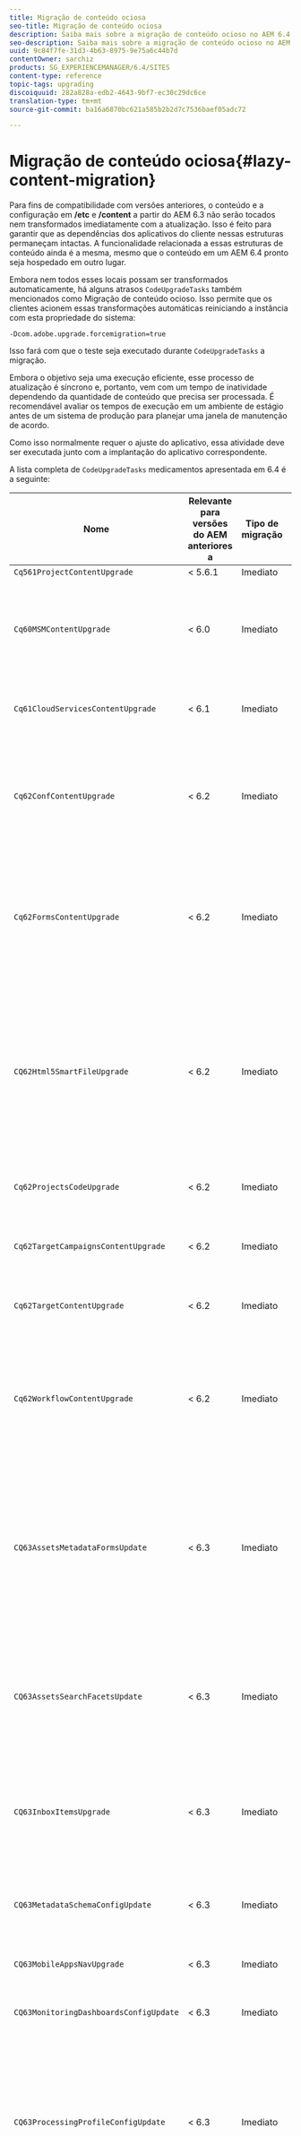 ```yaml
---
title: Migração de conteúdo ociosa
seo-title: Migração de conteúdo ociosa
description: Saiba mais sobre a migração de conteúdo ocioso no AEM 6.4.
seo-description: Saiba mais sobre a migração de conteúdo ocioso no AEM 6.4.
uuid: 9c84f7fe-31d3-4b63-8975-9e75a6c44b7d
contentOwner: sarchiz
products: SG_EXPERIENCEMANAGER/6.4/SITES
content-type: reference
topic-tags: upgrading
discoiquuid: 282a828a-edb2-4643-9bf7-ec30c29dc6ce
translation-type: tm+mt
source-git-commit: ba16a6870bc621a585b2b2d7c7536baef05adc72

---
```



# Migração de conteúdo ociosa{#lazy-content-migration}

Para fins de compatibilidade com versões anteriores, o conteúdo e a configuração em **/etc** e **/content** a partir do AEM 6.3 não serão tocados nem transformados imediatamente com a atualização. Isso é feito para garantir que as dependências dos aplicativos do cliente nessas estruturas permaneçam intactas. A funcionalidade relacionada a essas estruturas de conteúdo ainda é a mesma, mesmo que o conteúdo em um AEM 6.4 pronto seja hospedado em outro lugar.

Embora nem todos esses locais possam ser transformados automaticamente, há alguns atrasos `CodeUpgradeTasks` também mencionados como Migração de conteúdo ocioso. Isso permite que os clientes acionem essas transformações automáticas reiniciando a instância com esta propriedade do sistema:

```shell
-Dcom.adobe.upgrade.forcemigration=true
```

Isso fará com que o teste seja executado durante `CodeUpgradeTasks` a migração.

Embora o objetivo seja uma execução eficiente, esse processo de atualização é síncrono e, portanto, vem com um tempo de inatividade dependendo da quantidade de conteúdo que precisa ser processada. É recomendável avaliar os tempos de execução em um ambiente de estágio antes de um sistema de produção para planejar uma janela de manutenção de acordo.

Como isso normalmente requer o ajuste do aplicativo, essa atividade deve ser executada junto com a implantação do aplicativo correspondente.

A lista completa de `CodeUpgradeTasks` medicamentos apresentada em 6.4 é a seguinte:

| **Nome** | **Relevante para versões do AEM anteriores a** | **Tipo de migração** | **Detalhes** |
|---|---|---|---|
| `Cq561ProjectContentUpgrade` | &lt; 5.6.1 | Imediato |  |
| `Cq60MSMContentUpgrade` | &lt; 6.0 | Imediato | Detecta todas as `LiveRelationShips` das `VersionStorage` que foram excluídas e adiciona a propriedade de exclusão ao pai |
| `Cq61CloudServicesContentUpgrade` | &lt; 6.1 | Imediato | Reestrutura serviços em nuvem para configuração segura por padrão |
| `Cq62ConfContentUpgrade` | &lt; 6.2 | Imediato | Remove a vinculação baseada em propriedade de **/content** para **/conf** (substituída pelo mecanismo OSGi), gera a configuração OSGi correspondente |
| `Cq62FormsContentUpgrade` | &lt; 6.2 | Imediato | Devido a merge_preserve, o gerenciamento da regra de negação segura por padrão substitui as permissões dadas, levando à necessidade de reordenar na atualização |
| `CQ62Html5SmartFileUpgrade` | &lt; 6.2 | Imediato | Detecta componentes que utilizam o widget Html5SmartFile, pesquisa por usos do componente na persistência do conteúdo e reestrutura, movendo efetivamente o nível binário para baixo e não armazená-lo no nível do componente. |
| `Cq62ProjectsCodeUpgrade` | &lt; 6.2 | Imediato | Move projetos de estilo antigo de **/etc/projects** para **/content/projects** |
| `Cq62TargetCampaignsContentUpgrade` | &lt; 6.2 | Imediato | Introduz uma camada de contêiner na hierarquia (Áreas) e ajusta as referências. |
| `Cq62TargetContentUpgrade` | &lt; 6.2 | Imediato | Define nomes de localização fixos para componentes de destino. |
| `Cq62WorkflowContentUpgrade` | &lt; 6.2 | Imediato | Transformação complexa de modelos de fluxo de trabalho que pré-datam estruturas 6.2, instâncias, notificações e, em seguida, mesclam de volta do local de backup de **/var/backup** |
| `CQ63AssetsMetadataFormsUpdate` | &lt; 6.3 | Imediato | Move ativos, esquemas de metadados personalizados e perfis de processamento de **/apps** para **/conf** e converte os formulários de esquema de metadados e perfis de metadados de coral2 para coral3. |
| `CQ63AssetsSearchFacetsUpdate` | &lt; 6.3 | Imediato | Move ativos e aspectos de pesquisa personalizados de **/apps** para **/conf** e converte os formulários de esquema de metadados e perfis de metadados de coral2 para coral3. |
| `CQ63InboxItemsUpgrade` | &lt; 6.3 | Imediato | Atualiza InboxItems para ordenar itens da caixa de entrada (ajustando metadados para classificação eficiente) |
| `CQ63MetadataSchemaConfigUpdate` | &lt; 6.3 | Imediato | Ajusta a propriedade metadataSchema na pasta substituindo caminhos relativos para **/conf** no lugar de **/apps** |
| `CQ63MobileAppsNavUpgrade` | &lt; 6.3 | Imediato | Ajustar a estrutura de navegação |
| `CQ63MonitoringDashboardsConfigUpdate` | &lt; 6.3 | Imediato | Move configurações personalizadas para painéis de monitoramento de **/libs** e **/apps** |
| `CQ63ProcessingProfileConfigUpdate` | &lt; 6.3 | Imediato | Traduz a propriedade processingProfile (usada até 6.1) em Ativos para corresponder à estrutura 6.3 e posterior. Também ajusta os caminhos relativos do perfil para **/conf** no lugar de **/aplicativos**. |
| `CQ63ToolsMenuEntriesContentUpgrade` | &lt; 6.3 | Imediato | Tarefa de atualização que remove entradas obsoletas do menu CRXDE Lite e Console da Web no caso de uma atualização. |
| `CQ64CommunitiesConfigsCleanupTask` | &lt; 6.3 | Atrasado | Mover configurações em nuvem do SRP, configurações de palavras de observação da comunidade, limpa **/etc/social** e **/etc/ativlement** (todas as referências e dados precisam ser ajustados quando a migração lenta for executada - nenhuma parte do aplicativo deve depender mais dessa estrutura). |
| `CQ64LegacyCloudSettingsCleanupTask` | &lt; 6.4 | Atrasado | Limpa **/etc/cloudsettings** (contendo a configuração do ContextHub). A configuração é automaticamente migrada no primeiro acesso. Caso a Migração de conteúdo lento seja iniciada juntamente com a atualização, esse conteúdo deve ser preservado em **/etc/cloudsettings** antes da atualização e reinstalado para que a transformação implícita seja iniciada, juntamente com uma desinstalação subsequente do pacote após a conclusão. |
| `CQ64UsersTitleFixTask` | &lt; 6.4 | Atrasado | Ajusta a estrutura de título herdada ao título no nó do perfil do usuário. |
| `CQ64CommerceMigrationTask` | &lt; 6.4 | Atrasado | Migre o conteúdo de comércio de **/etc/commerce** para **/var/commerce**. Durante a migração, o conteúdo é movido e as referências ao conteúdo movido são atualizadas para refletir o novo local. |
